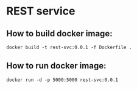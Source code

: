 # REST service

## How to build docker image:
    docker build -t rest-svc:0.0.1 -f Dockerfile .

## How to run docker image:
    docker run -d -p 5000:5000 rest-svc:0.0.1
